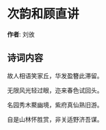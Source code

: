 # 次韵和顾直讲

**作者**: 刘攽

## 诗词内容

故人相语笑家丘，华发盈簪此滞留。

无限风光轻过眼，迩来春色试回头。

名园秀木藂幽境，紫府真仙熟旧游。

自是山林怀胜赏，非关适野济吾谋。

